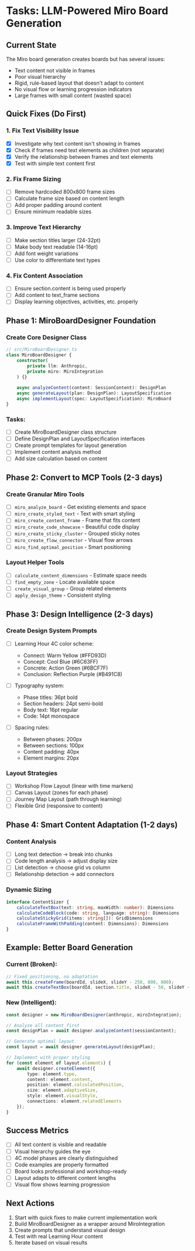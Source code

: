 # Tasks: LLM-Powered Miro Board Generation

## Current State
The Miro board generation creates boards but has several issues:
- Text content not visible in frames
- Poor visual hierarchy
- Rigid, rule-based layout that doesn't adapt to content
- No visual flow or learning progression indicators
- Large frames with small content (wasted space)

## Quick Fixes (Do First)

### 1. Fix Text Visibility Issue
- [x] Investigate why text content isn't showing in frames
- [x] Check if frames need text elements as children (not separate)
- [x] Verify the relationship between frames and text elements
- [x] Test with simple text content first

### 2. Fix Frame Sizing
- [ ] Remove hardcoded 800x800 frame sizes
- [ ] Calculate frame size based on content length
- [ ] Add proper padding around content
- [ ] Ensure minimum readable sizes

### 3. Improve Text Hierarchy
- [ ] Make section titles larger (24-32pt)
- [ ] Make body text readable (14-16pt)
- [ ] Add font weight variations
- [ ] Use color to differentiate text types

### 4. Fix Content Association
- [ ] Ensure section.content is being used properly
- [ ] Add content to text_frame sections
- [ ] Display learning objectives, activities, etc. properly

## Phase 1: MiroBoardDesigner Foundation

### Create Core Designer Class
```typescript
// src/MiroBoardDesigner.ts
class MiroBoardDesigner {
    constructor(
        private llm: Anthropic,
        private miro: MiroIntegration
    ) {}
    
    async analyzeContent(content: SessionContent): DesignPlan
    async generateLayout(plan: DesignPlan): LayoutSpecification
    async implementLayout(spec: LayoutSpecification): MiroBoard
}
```

### Tasks:
- [ ] Create MiroBoardDesigner class structure
- [ ] Define DesignPlan and LayoutSpecification interfaces
- [ ] Create prompt templates for layout generation
- [ ] Implement content analysis method
- [ ] Add size calculation based on content

## Phase 2: Convert to MCP Tools (2-3 days)

### Create Granular Miro Tools
- [ ] `miro_analyze_board` - Get existing elements and space
- [ ] `miro_create_styled_text` - Text with smart styling
- [ ] `miro_create_content_frame` - Frame that fits content
- [ ] `miro_create_code_showcase` - Beautiful code display
- [ ] `miro_create_sticky_cluster` - Grouped sticky notes
- [ ] `miro_create_flow_connector` - Visual flow arrows
- [ ] `miro_find_optimal_position` - Smart positioning

### Layout Helper Tools
- [ ] `calculate_content_dimensions` - Estimate space needs
- [ ] `find_empty_zone` - Locate available space
- [ ] `create_visual_group` - Group related elements
- [ ] `apply_design_theme` - Consistent styling

## Phase 3: Design Intelligence (2-3 days)

### Create Design System Prompts
- [ ] Learning Hour 4C color scheme:
    - Connect: Warm Yellow (#FFD93D)
    - Concept: Cool Blue (#6C63FF)
    - Concrete: Action Green (#6BCF7F)
    - Conclusion: Reflection Purple (#B491C8)

- [ ] Typography system:
    - Phase titles: 36pt bold
    - Section headers: 24pt semi-bold
    - Body text: 16pt regular
    - Code: 14pt monospace

- [ ] Spacing rules:
    - Between phases: 200px
    - Between sections: 100px
    - Content padding: 40px
    - Element margins: 20px

### Layout Strategies
- [ ] Workshop Flow Layout (linear with time markers)
- [ ] Canvas Layout (zones for each phase)
- [ ] Journey Map Layout (path through learning)
- [ ] Flexible Grid (responsive to content)

## Phase 4: Smart Content Adaptation (1-2 days)

### Content Analysis
- [ ] Long text detection → break into chunks
- [ ] Code length analysis → adjust display size
- [ ] List detection → choose grid vs column
- [ ] Relationship detection → add connectors

### Dynamic Sizing
```typescript
interface ContentSizer {
    calculateTextBox(text: string, maxWidth: number): Dimensions
    calculateCodeBlock(code: string, language: string): Dimensions
    calculateStickyGrid(items: string[]): GridDimensions
    calculateFrameWithPadding(content: Dimensions): Dimensions
}
```

## Example: Better Board Generation

### Current (Broken):
```typescript
// Fixed positioning, no adaptation
await this.createFrame(boardId, slideX, slideY - 250, 800, 800);
await this.createTextBox(boardId, section.title, slideX - 50, slideY - 300, 800, '#ffffff');
```

### New (Intelligent):
```typescript
const designer = new MiroBoardDesigner(anthropic, miroIntegration);

// Analyze all content first
const designPlan = await designer.analyzeContent(sessionContent);

// Generate optimal layout
const layout = await designer.generateLayout(designPlan);

// Implement with proper styling
for (const element of layout.elements) {
    await designer.createElement({
        type: element.type,
        content: element.content,
        position: element.calculatedPosition,
        size: element.adaptiveSize,
        style: element.visualStyle,
        connections: element.relatedElements
    });
}
```

## Success Metrics
- [ ] All text content is visible and readable
- [ ] Visual hierarchy guides the eye
- [ ] 4C model phases are clearly distinguished
- [ ] Code examples are properly formatted
- [ ] Board looks professional and workshop-ready
- [ ] Layout adapts to different content lengths
- [ ] Visual flow shows learning progression

## Next Actions
1. Start with quick fixes to make current implementation work
2. Build MiroBoardDesigner as a wrapper around MiroIntegration
3. Create prompts that understand visual design
4. Test with real Learning Hour content
5. Iterate based on visual results